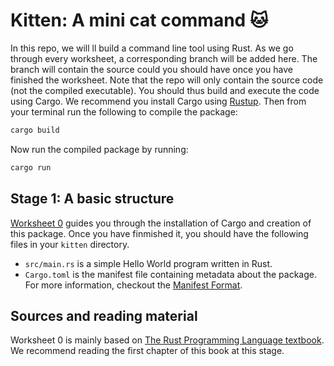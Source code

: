 # Kitten: A mini cat command 🐱

In this repo, we will ll build a command line tool using Rust.
As we go through every worksheet, a corresponding branch will be added here.
The branch will contain the source could you should have once you have finished the worksheet.
Note that the repo will only contain the source code (not the compiled executable).
You should thus build and execute the code using Cargo.
We recommend you install Cargo using [Rustup](https://rustup.rs#).
Then from your terminal run the following to compile the package:

```bash
cargo build
```

Now run the compiled package by running:

```bash
cargo run
```

## Stage 1: A basic structure

[Worksheet 0](https://docs.google.com/document/d/1-Whyq8QIRzTl00rSeeeO70deLPhB3_tEREvbEE2ALkE/edit?usp=sharing) guides you through the installation of Cargo and creation of this package.
Once you have finmished it, you should have the following files in your `kitten` directory.

- `src/main.rs` is a simple Hello World program written in Rust.
- `Cargo.toml` is the manifest file containing metadata about the package. For more information, checkout the [Manifest Format](https://doc.rust-lang.org/cargo/reference/manifest.html).

## Sources and reading material

Worksheet 0 is mainly based on [The Rust Programming Language textbook](https://doc.rust-lang.org/book/).
We recommend reading the first chapter of this book at this stage.
